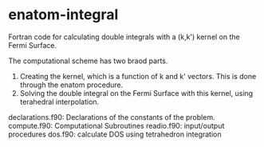 # enatom-integral
Fortran code for calculating double integrals with a (k,k') kernel on the Fermi Surface.

The computational scheme has two braod parts.
  1. Creating the kernel, which is a function of k and k' vectors. This is done through the enatom procedure. 
  2. Solving the double integral on the Fermi Surface with this kernel, using terahedral interpolation.
  
  declarations.f90:  Declarations of the constants of the problem. 
  compute.f90:       Computational Subroutines
  readio.f90:        input/output procedures
  dos.f90:           calculate DOS using tetrahedron integration 
